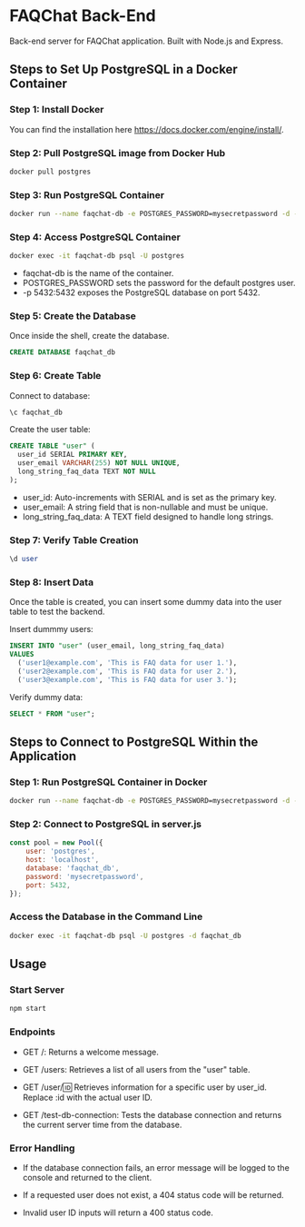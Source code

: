 # FAQChat Back-End

Back-end server for FAQChat application. Built with Node.js and Express.

## Steps to Set Up PostgreSQL in a Docker Container

### Step 1: Install Docker
You can find the installation here https://docs.docker.com/engine/install/.

### Step 2: Pull PostgreSQL image from Docker Hub
```bash
docker pull postgres
```

### Step 3: Run PostgreSQL Container
```bash
docker run --name faqchat-db -e POSTGRES_PASSWORD=mysecretpassword -d -p 5432:5432 postgres
```

### Step 4: Access PostgreSQL Container
```bash
docker exec -it faqchat-db psql -U postgres
```

- faqchat-db is the name of the container.
- POSTGRES_PASSWORD sets the password for the default postgres user.
- -p 5432:5432 exposes the PostgreSQL database on port 5432.

### Step 5: Create the Database
Once inside the shell, create the database.

```sql
CREATE DATABASE faqchat_db
```

### Step 6: Create Table
Connect to database:

```bash
\c faqchat_db
```

Create the user table:
```sql
CREATE TABLE "user" (
  user_id SERIAL PRIMARY KEY,
  user_email VARCHAR(255) NOT NULL UNIQUE,
  long_string_faq_data TEXT NOT NULL
);
```

- user_id: Auto-increments with SERIAL and is set as the primary key.
- user_email: A string field that is non-nullable and must be unique.
- long_string_faq_data: A TEXT field designed to handle long strings.

### Step 7: Verify Table Creation
```sql
\d user
```
### Step 8: Insert Data
Once the table is created, you can insert some dummy data into the user table to test the backend.

Insert dummmy users:

```sql
INSERT INTO "user" (user_email, long_string_faq_data)
VALUES 
  ('user1@example.com', 'This is FAQ data for user 1.'),
  ('user2@example.com', 'This is FAQ data for user 2.'),
  ('user3@example.com', 'This is FAQ data for user 3.');
```

Verify dummy data:
```sql
SELECT * FROM "user";
```

## Steps to Connect to PostgreSQL Within the Application

### Step 1: Run PostgreSQL Container in Docker
```bash 
docker run --name faqchat-db -e POSTGRES_PASSWORD=mysecretpassword -d -p 5432:5432 postgres
```

### Step 2: Connect to PostgreSQL in server.js
```javascript 
const pool = new Pool({
    user: 'postgres',
    host: 'localhost',
    database: 'faqchat_db',
    password: 'mysecretpassword',
    port: 5432,
});
```

### Access the Database in the Command Line
```bash
docker exec -it faqchat-db psql -U postgres -d faqchat_db
```

## Usage

### Start Server
```bash
npm start
```

### Endpoints

- GET /: Returns a welcome message.

- GET /users: Retrieves a list of all users from the "user" table.

- GET /user/:id: Retrieves information for a specific user by user_id. Replace :id with the actual user ID.

- GET /test-db-connection: Tests the database connection and returns the current server time from the database.

### Error Handling

- If the database connection fails, an error message will be logged to the console and returned to the client.

- If a requested user does not exist, a 404 status code will be returned.

- Invalid user ID inputs will return a 400 status code.